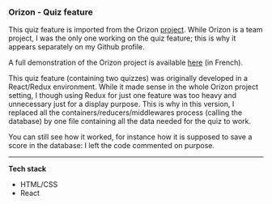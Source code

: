 

### Orizon - Quiz feature ###
This quiz feature is imported from the Orizon [project](https://github.com/livprojects/orizon). While Orizon is a team project, I was the only one working on the quiz feature; this is why it appears separately on my Github profile. 

A full demonstration of the Orizon project is available [here](https://www.youtube.com/watch?v=yRnSeJcDcPs&feature=youtu.be&t=5041) (in French). 

This quiz feature (containing two quizzes) was originally developed in a React/Redux environment. While it made sense in the whole Orizon project setting, I though using Redux for just one feature was too heavy and unnecessary just for a display purpose. This is why in this version, I replaced all the containers/reducers/middlewares process (calling the database) by one file containing all the data needed for the quiz to work. 

You can still see how it worked, for instance how it is supposed to save a score in the database: I left the code commented on purpose.  

---

__Tech stack__
- HTML/CSS
- React
